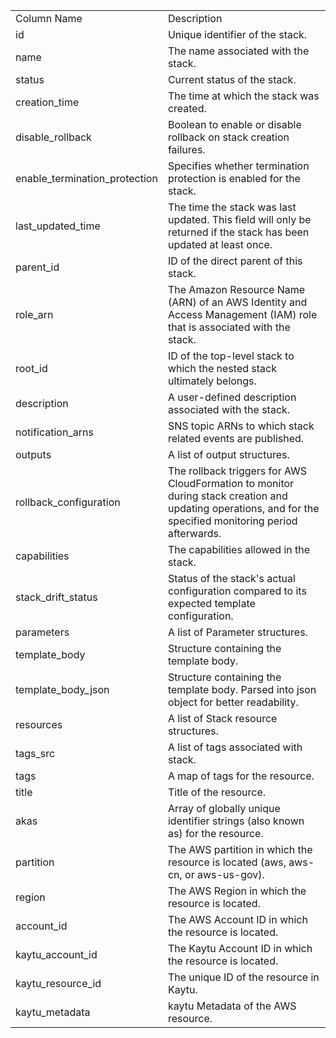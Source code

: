 <table>
	<tr><td>Column Name</td><td>Description</td></tr>
	<tr><td>id</td><td>Unique identifier of the stack.</td></tr>
	<tr><td>name</td><td>The name associated with the stack.</td></tr>
	<tr><td>status</td><td>Current status of the stack.</td></tr>
	<tr><td>creation_time</td><td>The time at which the stack was created.</td></tr>
	<tr><td>disable_rollback</td><td>Boolean to enable or disable rollback on stack creation failures.</td></tr>
	<tr><td>enable_termination_protection</td><td>Specifies whether termination protection is enabled for the stack.</td></tr>
	<tr><td>last_updated_time</td><td>The time the stack was last updated. This field will only be returned if the stack has been updated at least once.</td></tr>
	<tr><td>parent_id</td><td>ID of the direct parent of this stack.</td></tr>
	<tr><td>role_arn</td><td>The Amazon Resource Name (ARN) of an AWS Identity and Access Management (IAM) role that is associated with the stack.</td></tr>
	<tr><td>root_id</td><td>ID of the top-level stack to which the nested stack ultimately belongs.</td></tr>
	<tr><td>description</td><td>A user-defined description associated with the stack.</td></tr>
	<tr><td>notification_arns</td><td>SNS topic ARNs to which stack related events are published.</td></tr>
	<tr><td>outputs</td><td>A list of output structures.</td></tr>
	<tr><td>rollback_configuration</td><td>The rollback triggers for AWS CloudFormation to monitor during stack creation and updating operations, and for the specified monitoring period afterwards.</td></tr>
	<tr><td>capabilities</td><td>The capabilities allowed in the stack.</td></tr>
	<tr><td>stack_drift_status</td><td>Status of the stack's actual configuration compared to its expected template configuration.</td></tr>
	<tr><td>parameters</td><td>A list of Parameter structures.</td></tr>
	<tr><td>template_body</td><td>Structure containing the template body.</td></tr>
	<tr><td>template_body_json</td><td>Structure containing the template body. Parsed into json object for better readability.</td></tr>
	<tr><td>resources</td><td>A list of Stack resource structures.</td></tr>
	<tr><td>tags_src</td><td>A list of tags associated with stack.</td></tr>
	<tr><td>tags</td><td>A map of tags for the resource.</td></tr>
	<tr><td>title</td><td>Title of the resource.</td></tr>
	<tr><td>akas</td><td>Array of globally unique identifier strings (also known as) for the resource.</td></tr>
	<tr><td>partition</td><td>The AWS partition in which the resource is located (aws, aws-cn, or aws-us-gov).</td></tr>
	<tr><td>region</td><td>The AWS Region in which the resource is located.</td></tr>
	<tr><td>account_id</td><td>The AWS Account ID in which the resource is located.</td></tr>
	<tr><td>kaytu_account_id</td><td>The Kaytu Account ID in which the resource is located.</td></tr>
	<tr><td>kaytu_resource_id</td><td>The unique ID of the resource in Kaytu.</td></tr>
	<tr><td>kaytu_metadata</td><td>kaytu Metadata of the AWS resource.</td></tr>
</table>